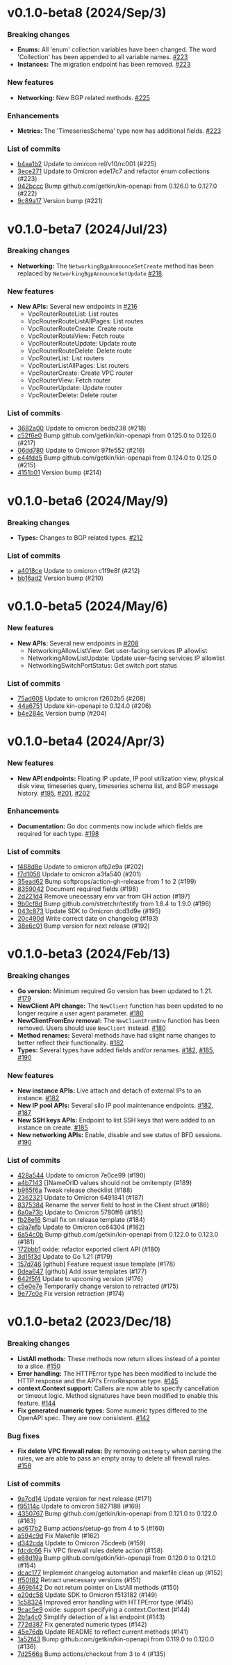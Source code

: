 # v0.1.0-beta8 (2024/Sep/3)

### Breaking changes

- **Enums:** All 'enum' collection variables have been changed. The word 'Collection' has been appended to all variable names. [#223](https://github.com/oxidecomputer/oxide.go/pull/223)
- **Instances:** The migration endpoint has been removed. [#223](https://github.com/oxidecomputer/oxide.go/pull/223)

### New features

- **Networking:** New BGP related methods. [#225](https://github.com/oxidecomputer/oxide.go/pull/225)

### Enhancements

- **Metrics:** The 'TimeseriesSchema' type now has additional fields. [#223](https://github.com/oxidecomputer/oxide.go/pull/223)

### List of commits

- [b4aa1b2](https://github.com/oxidecomputer/oxide.go/commit/b4aa1b2) Update to omircon rel/v10/rc001 (#225)
- [3ece271](https://github.com/oxidecomputer/oxide.go/commit/3ece271) Update to Omicron ede17c7 and refactor enum collections (#223)
- [942bccc](https://github.com/oxidecomputer/oxide.go/commit/942bccc) Bump github.com/getkin/kin-openapi from 0.126.0 to 0.127.0 (#222)
- [9c89a17](https://github.com/oxidecomputer/oxide.go/commit/9c89a17) Version bump (#221)

# v0.1.0-beta7 (2024/Jul/23)

### Breaking changes

- **Networking:** The `NetworkingBgpAnnounceSetCreate` method has been replaced by `NetworkingBgpAnnounceSetUpdate` [#218](https://github.com/oxidecomputer/oxide.go/pull/218).

### New features

- **New APIs:** Several new endpoints in [#216](https://github.com/oxidecomputer/oxide.go/pull/216)
  - VpcRouterRouteList: List routes 
  - VpcRouterRouteListAllPages: List routes 
  - VpcRouterRouteCreate: Create route 
  - VpcRouterRouteView: Fetch route 
  - VpcRouterRouteUpdate: Update route 
  - VpcRouterRouteDelete: Delete route 
  - VpcRouterList: List routers 
  - VpcRouterListAllPages: List routers 
  - VpcRouterCreate: Create VPC router 
  - VpcRouterView: Fetch router 
  - VpcRouterUpdate: Update router 
  - VpcRouterDelete: Delete router

### List of commits

- [3682a00](https://github.com/oxidecomputer/oxide.go/commit/3682a00) Update to omicron bedb238 (#218)
- [c52f6e0](https://github.com/oxidecomputer/oxide.go/commit/c52f6e0) Bump github.com/getkin/kin-openapi from 0.125.0 to 0.126.0 (#217)
- [06dd780](https://github.com/oxidecomputer/oxide.go/commit/06dd780) Update to Omicron 97fe552 (#216)
- [e44fdd5](https://github.com/oxidecomputer/oxide.go/commit/e44fdd5) Bump github.com/getkin/kin-openapi from 0.124.0 to 0.125.0 (#215)
- [4151b01](https://github.com/oxidecomputer/oxide.go/commit/4151b01) Version bump (#214)

# v0.1.0-beta6 (2024/May/9)

### Breaking changes

- **Types:** Changes to BGP related types. [#212](https://github.com/oxidecomputer/oxide.go/pull/212)

### List of commits

- [a4018ce](https://github.com/oxidecomputer/oxide.go/commit/a4018ce) Update to omicron c1f9e8f (#212)
- [bb16ad2](https://github.com/oxidecomputer/oxide.go/commit/bb16ad2) Version bump (#210)

# v0.1.0-beta5 (2024/May/6)

### New features

- **New APIs:** Several new endpoints in [#208](https://github.com/oxidecomputer/oxide.go/pull/208)
  - NetworkingAllowListView: Get user-facing services IP allowlist 
  - NetworkingAllowListUpdate: Update user-facing services IP allowlist 
  - NetworkingSwitchPortStatus: Get switch port status

### List of commits

- [75ad608](https://github.com/oxidecomputer/oxide.go/commit/75ad608) Update to omicron f2602b5 (#208)
- [44a6751](https://github.com/oxidecomputer/oxide.go/commit/44a6751) Update kin-openapi to 0.124.0 (#206)
- [b4e284c](https://github.com/oxidecomputer/oxide.go/commit/b4e284c) Version bump (#204)

# v0.1.0-beta4 (2024/Apr/3)

### New features

- **New API endpoints:** Floating IP update, IP pool utilization view, physical disk view, timeseries query, timeseries schema list, and BGP message history. [#195](https://github.com/oxidecomputer/oxide.go/pull/195), [#201](https://github.com/oxidecomputer/oxide.go/pull/201), [#202](https://github.com/oxidecomputer/oxide.go/pull/202)

### Enhancements

- **Documentation:** Go doc comments now include which fields are required for each type. [#198](https://github.com/oxidecomputer/oxide.go/pull/198)

### List of commits

- [f488d8e](https://github.com/oxidecomputer/oxide.go/commit/f488d8e) Update to omicron afb2e9a (#202)
- [f7d1056](https://github.com/oxidecomputer/oxide.go/commit/f7d1056) Update to omicron a3fa540 (#201)
- [35ead62](https://github.com/oxidecomputer/oxide.go/commit/35ead62) Bump softprops/action-gh-release from 1 to 2 (#199)
- [8359042](https://github.com/oxidecomputer/oxide.go/commit/8359042) Document required fields (#198)
- [2d221d4](https://github.com/oxidecomputer/oxide.go/commit/2d221d4) Remove unecessary env var from GH action (#197)
- [9b0cf8d](https://github.com/oxidecomputer/oxide.go/commit/9b0cf8d) Bump github.com/stretchr/testify from 1.8.4 to 1.9.0 (#196)
- [043c873](https://github.com/oxidecomputer/oxide.go/commit/043c873) Update SDK to Omicron dcd3d9e (#195)
- [20c490d](https://github.com/oxidecomputer/oxide.go/commit/20c490d) Write correct date on changelog (#193)
- [38e6c01](https://github.com/oxidecomputer/oxide.go/commit/38e6c01) Bump version for next release (#192)

# v0.1.0-beta3 (2024/Feb/13)

### Breaking changes

- **Go version:** Minimum required Go version has been updated to 1.21. [#179](https://github.com/oxidecomputer/oxide.go/pull/179)
- **NewClient API change:** The `NewClient` function has been updated to no longer require a user agent parameter. [#180](https://github.com/oxidecomputer/oxide.go/pull/180)
- **NewClientFromEnv removal:** The `NewClientFromEnv` function has been removed. Users should use `NewClient` instead. [#180](https://github.com/oxidecomputer/oxide.go/pull/180)
- **Method renames:** Several methods have had slight name changes to better reflect their functionality. [#182](https://github.com/oxidecomputer/oxide.go/pull/182)
- **Types:** Several types have added fields and/or renames. [#182](https://github.com/oxidecomputer/oxide.go/pull/182), [#185](https://github.com/oxidecomputer/oxide.go/pull/185), [#190](https://github.com/oxidecomputer/oxide.go/pull/190)

### New features

- **New instance APIs:** Live attach and detach of external IPs to an instance. [#182](https://github.com/oxidecomputer/oxide.go/pull/182)
- **New IP pool APIs:** Several silo IP pool maintenance endpoints. [#182](https://github.com/oxidecomputer/oxide.go/pull/182), [#187](https://github.com/oxidecomputer/oxide.go/pull/187)
- **New SSH keys APIs:** Endpoint to list SSH keys that were added to an instance on create. [#185](https://github.com/oxidecomputer/oxide.go/pull/185)
- **New networking APIs:** Enable, disable and see status of BFD sessions. [#190](https://github.com/oxidecomputer/oxide.go/pull/190)

### List of commits

- [428a544](https://github.com/oxidecomputer/oxide.go/commit/428a544) Update to omicron 7e0ce99 (#190)
- [a4b7143](https://github.com/oxidecomputer/oxide.go/commit/a4b7143) []NameOrID values should not be omitempty (#189)
- [b965f6a](https://github.com/oxidecomputer/oxide.go/commit/b965f6a) Tweak release checklist (#188)
- [2362321](https://github.com/oxidecomputer/oxide.go/commit/2362321) Update to Omicron 6491841 (#187)
- [8375384](https://github.com/oxidecomputer/oxide.go/commit/8375384) Rename the server field to host in the Client struct (#186)
- [6a0a73b](https://github.com/oxidecomputer/oxide.go/commit/6a0a73b) Update to Omicron 5780ff6 (#185)
- [fb28e16](https://github.com/oxidecomputer/oxide.go/commit/fb28e16) Small fix on release template (#184)
- [c9a7efb](https://github.com/oxidecomputer/oxide.go/commit/c9a7efb) Update to Omicron cc64304 (#182)
- [6a54c0b](https://github.com/oxidecomputer/oxide.go/commit/6a54c0b) Bump github.com/getkin/kin-openapi from 0.122.0 to 0.123.0 (#181)
- [172bbb1](https://github.com/oxidecomputer/oxide.go/commit/172bbb1) oxide: refactor exported client API (#180)
- [3d15f3d](https://github.com/oxidecomputer/oxide.go/commit/3d15f3d) Update to Go 1.21 (#179)
- [157d746](https://github.com/oxidecomputer/oxide.go/commit/157d746) [github] Feature request issue template (#178)
- [0dea647](https://github.com/oxidecomputer/oxide.go/commit/0dea647) [github] Add issue templates (#177)
- [642f5f4](https://github.com/oxidecomputer/oxide.go/commit/642f5f4) Update to upcoming version (#176)
- [c5e0e7e](https://github.com/oxidecomputer/oxide.go/commit/c5e0e7e) Temporarily change version to retracted (#175)
- [9e77c0e](https://github.com/oxidecomputer/oxide.go/commit/9e77c0e) Fix version retraction (#174)

# v0.1.0-beta2 (2023/Dec/18)

### Breaking changes

- **ListAll methods:** These methods now return slices instead of a pointer to a slice. [#150](https://github.com/oxidecomputer/oxide.go/pull/150)
- **Error handling:** The HTTPError type has been modified to include the HTTP response and the API's ErrorResponse type. [#145](https://github.com/oxidecomputer/oxide.go/pull/145)
- **context.Context support:** Callers are now able to specify cancellation or timeout logic. Method signatures have been modified to enable this feature. [#144](https://github.com/oxidecomputer/oxide.go/pull/144)
- **Fix generated numeric types:** Some numeric types differed to the OpenAPI spec. They are now consistent. [#142](https://github.com/oxidecomputer/oxide.go/pull/142)

### Bug fixes

- **Fix delete VPC firewall rules:** By removing `omitempty` when parsing the rules, we are able to pass an empty array to delete all firewall rules. [#158](https://github.com/oxidecomputer/oxide.go/pull/158)

### List of commits

- [9a7cd14](https://github.com/oxidecomputer/oxide.go/commit/9a7cd14) Update version for next release (#171)
- [f95114c](https://github.com/oxidecomputer/oxide.go/commit/f95114c) Update to omicron 5827188 (#169)
- [4350767](https://github.com/oxidecomputer/oxide.go/commit/4350767) Bump github.com/getkin/kin-openapi from 0.121.0 to 0.122.0 (#163)
- [ad617b2](https://github.com/oxidecomputer/oxide.go/commit/ad617b2) Bump actions/setup-go from 4 to 5 (#160)
- [a594c9d](https://github.com/oxidecomputer/oxide.go/commit/a594c9d) Fix Makefile (#162)
- [d342cda](https://github.com/oxidecomputer/oxide.go/commit/d342cda) Update to Omicron 75cdeeb (#159)
- [fdcdc66](https://github.com/oxidecomputer/oxide.go/commit/fdcdc66) Fix VPC firewall rules delete action (#158)
- [e68d19a](https://github.com/oxidecomputer/oxide.go/commit/e68d19a) Bump github.com/getkin/kin-openapi from 0.120.0 to 0.121.0 (#154)
- [dcac177](https://github.com/oxidecomputer/oxide.go/commit/dcac177) Implement changelog automation and makefile clean up (#152)
- [ff50f82](https://github.com/oxidecomputer/oxide.go/commit/ff50f82) Retract unecessary versions (#151)
- [469b142](https://github.com/oxidecomputer/oxide.go/commit/469b142) Do not return pointer on ListAll methods (#150)
- [e20dc58](https://github.com/oxidecomputer/oxide.go/commit/e20dc58) Update SDK to Omicron f513182 (#149)
- [1c58324](https://github.com/oxidecomputer/oxide.go/commit/1c58324) Improved error handling with HTTPError type (#145)
- [9cac5e9](https://github.com/oxidecomputer/oxide.go/commit/9cac5e9) oxide: support specifying a context.Context (#144)
- [2bfa4c0](https://github.com/oxidecomputer/oxide.go/commit/2bfa4c0) Simplify detection of a list endpoint (#143)
- [772d387](https://github.com/oxidecomputer/oxide.go/commit/772d387) Fix generated numeric types (#142)
- [45e76db](https://github.com/oxidecomputer/oxide.go/commit/45e76db) Update README to reflect current methods (#141)
- [1a52f43](https://github.com/oxidecomputer/oxide.go/commit/1a52f43) Bump github.com/getkin/kin-openapi from 0.119.0 to 0.120.0 (#136)
- [7d2566a](https://github.com/oxidecomputer/oxide.go/commit/7d2566a) Bump actions/checkout from 3 to 4 (#135)

